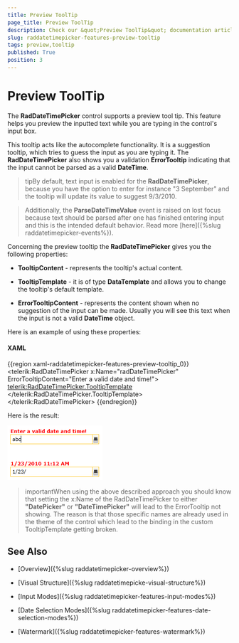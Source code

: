 ```yaml
---
title: Preview ToolTip
page_title: Preview ToolTip
description: Check our &quot;Preview ToolTip&quot; documentation article for the RadDateTimePicker {{ site.framework_name }} control.
slug: raddatetimepicker-features-preview-tooltip
tags: preview,tooltip
published: True
position: 3
---
```


# Preview ToolTip

The __RadDateTimePicker__ control supports a preview tool tip. This feature helps you preview the inputted text while you are typing in the control's input box.

This tooltip acts like the autocomplete functionality. It is a suggestion tooltip, which tries to guess the input as you are typing it. The __RadDateTimePicker__ also shows you a validation __ErrorTooltip__ indicating that the input cannot be parsed as a valid __DateTime__.
                

>tipBy default, text input is enabled for the __RadDateTimePicker__, because you have the option to enter for instance "3 September" and the tooltip will update its value to suggest 9/3/2010.

>Additionally, the __ParseDateTimeValue__ event is raised on lost focus because text should be parsed after one has finished entering input and this is the intended default behavior. Read more [here]({%slug raddatetimepicker-events%}).

Concerning the preview tooltip the __RadDateTimePicker__ gives you the following properties:

* __TooltipContent__ - represents the tooltip's actual content.

* __TooltipTemplate__ - it is of type __DataTemplate__ and allows you to change the tooltip's default template.

* __ErrorTooltipContent__ - represents the content shown when no suggestion of the input can be made. Usually you will see this text when the input is not a valid __DateTime__ object.

Here is an example of using these properties:

#### __XAML__

{{region xaml-raddatetimepicker-features-preview-tooltip_0}}
	<telerik:RadDateTimePicker x:Name="radDateTimePicker" ErrorTooltipContent="Enter a valid date and time!">
	    <telerik:RadDateTimePicker.TooltipTemplate>
	        <DataTemplate>
	            <TextBlock Text="{Binding Path=TooltipContent, ElementName=radDateTimePicker}" FontWeight="Bold" Foreground="Red"/>
	        </DataTemplate>
	    </telerik:RadDateTimePicker.TooltipTemplate>
	</telerik:RadDateTimePicker>
{{endregion}}

Here is the result:

![WPF RadDateTimePicker ](images/dateTimePicker_features_preview_tooltip_010.png)

>importantWhen using the above described approach you should know that setting the x:Name of the RadDateTimePicker to either __"DatePicker"__ or __"DateTimePicker"__ will lead to the ErrorTooltip not showing. The reason is that those specific names are already used in the theme of the control which lead to the binding in the custom TooltipTemplate getting broken.

## See Also

 * [Overview]({%slug raddatetimepicker-overview%})

 * [Visual Structure]({%slug raddatetimepicke-visual-structure%})

 * [Input Modes]({%slug raddatetimepicker-features-input-modes%})

 * [Date Selection Modes]({%slug raddatetimepicker-features-date-selection-modes%})

 * [Watermark]({%slug raddatetimepicker-features-watermark%})
